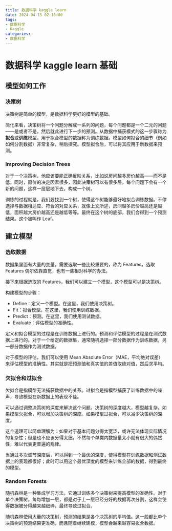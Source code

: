 ```yaml
---
title: 数据科学 kaggle learn
date: 2024-04-15 02:16:00
tags:
- 数据科学
- Kaggle
categories:
- 数据科学
---
```


# 数据科学 kaggle learn 基础

## 模型如何工作

### 决策树

决策树是简单的模型，是数据科学更好的模型的基础。

简化来看，决策树将一个问题分解成一系列的问题，每个问题都是一个二元的问题——是或者不是，然后就此进行下一步的预测。从数据中捕获模式的这一步骤称为**拟合**或**训练**模型。用于拟合模型的数据称为训练数据。模型如何拟合的细节（例如如何分割数据）非常复杂，稍后探究。模型拟合后，可以将其应用于新数据来预测。

### Improving Decision Trees

对于一个决策树，他应该要能正确反映关系，比如说房间越多房价越高——而不是低。同时，房价的决定因素很多，因此决策树可以有很多层，每个问题下会有一个新的问题，这样一层层地下去，构成一个树。

训练的过程就是，我们要找到一个树，使得这个树能够最好地拟合训练数据。不停选择与数据相适应、符合的对应关系，就像上文所述，房间越多房价越高还是越低，面积越大房价越高还是越低等等。最终在这个树的底部，我们会得到一个预测结果。这个被叫作 Leaf。

## 建立模型

### 选取数据

数据集里面有大量的变量，需要选取一些比较重要的，称为 Features。选取 Features 偶尔依靠直觉，也有一些相对科学的办法。

接下来根据选取的 Features，我们可以建立一个模型，这个模型可以是决策树。

构建模型的步骤：

- Define：定义一个模型。在这里，我们使用决策树。
- Fit：拟合模型。在这里，我们使用训练数据。
- Predict：预测。在这里，我们使用测试数据。
- Evaluate：评估模型的准确性。

定义和拟合模型的过程是在训练数据上进行的。预测和评估模型的过程是在测试数据上进行的。对于一个给定的数据集，通常随机选择一部分数据作为训练数据，另一部分数据作为测试数据。

对于模型的评估，我们可以使用 Mean Absolute Error（MAE，平均绝对误差）来评估模型的准确性。其实就是把预测值和真实值的差值取绝对值，然后求平均。

### 欠拟合和过拟合

欠拟合是指模型无法捕获数据中的关系。过拟合是指模型捕获了训练数据中的噪声，导致模型在新数据上的表现不佳。

可以通过调整决策树的深度来解决这个问题。决策树的深度越大，模型越复杂。如果模型欠拟合，可以增加决策树的深度。如果模型过拟合，可以减少决策树的深度。

这个道理可以简单理解为：如果对于基本问题分得太宽泛，或许无法体现实际情况的复杂性；但是也不应该分得太细，不然每个单类内数据量太小就有很大的偶然性，难以代表更普遍的规律。

当通过多次调节深度后，可以得到一个最优的深度，使得模型在训练数据和测试数据上的表现都很好；此时可以用这个最优深度的模型来训练全部的数据，得到最终的模型。

### Random Forests

随机森林是一种集成学习方法，它通过训练多个决策树来提高模型的准确性。对于单个决策树，每每增加一层，都是对于上一层已经分好的数据再次分割，这样会使得数据被分得越来越细碎，最终导致过拟合。

随机森林使用大量的决策树，预测的结果是各个决策树的平均值。这一般都比单个决策树的预测结果更准确，而且随着继续建模，模型会越来越容易拟合数据。
